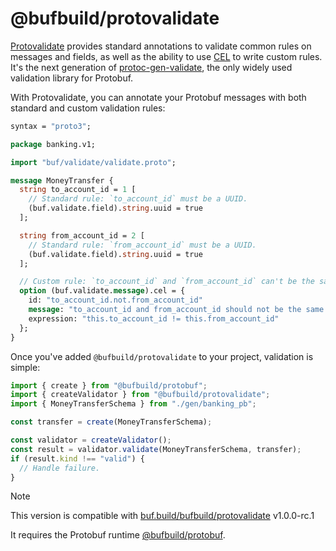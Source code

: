 # @bufbuild/protovalidate

[Protovalidate][protovalidate] provides standard annotations to validate common rules on messages and fields, as well as the ability to use [CEL][cel] to write custom rules. It's the next generation of [protoc-gen-validate][protoc-gen-validate], the only widely used validation library for Protobuf.

With Protovalidate, you can annotate your Protobuf messages with both standard and custom validation rules:

```protobuf
syntax = "proto3";

package banking.v1;

import "buf/validate/validate.proto";

message MoneyTransfer {
  string to_account_id = 1 [
    // Standard rule: `to_account_id` must be a UUID.
    (buf.validate.field).string.uuid = true
  ];

  string from_account_id = 2 [
    // Standard rule: `from_account_id` must be a UUID.
    (buf.validate.field).string.uuid = true
  ];

  // Custom rule: `to_account_id` and `from_account_id` can't be the same.
  option (buf.validate.message).cel = {
    id: "to_account_id.not.from_account_id"
    message: "to_account_id and from_account_id should not be the same value"
    expression: "this.to_account_id != this.from_account_id"
  };
}
```

Once you've added `@bufbuild/protovalidate` to your project, validation is simple:

```ts
import { create } from "@bufbuild/protobuf";
import { createValidator } from "@bufbuild/protovalidate";
import { MoneyTransferSchema } from "./gen/banking_pb";

const transfer = create(MoneyTransferSchema);

const validator = createValidator();
const result = validator.validate(MoneyTransferSchema, transfer);
if (result.kind !== "valid") {
  // Handle failure.
}

```

> [!NOTE]
> 
> This version is compatible with [buf.build/bufbuild/protovalidate](https://buf.build/bufbuild/protovalidate) <!-- upstreamProtovalidateRef -->v1.0.0-rc.1<!-- upstreamProtovalidateRef -->
>
> It requires the Protobuf runtime [@bufbuild/protobuf](https://www.npmjs.com/package/@bufbuild/protobuf).

[protovalidate]: https://buf.build/docs/protovalidate
[cel]: https://cel.dev
[protoc-gen-validate]: https://github.com/bufbuild/protoc-gen-validate
